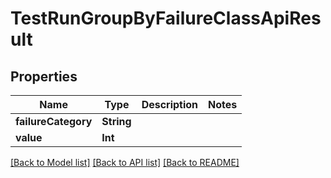 # TestRunGroupByFailureClassApiResult

## Properties
Name | Type | Description | Notes
------------ | ------------- | ------------- | -------------
**failureCategory** | **String** |  | 
**value** | **Int** |  | 

[[Back to Model list]](../README.md#documentation-for-models) [[Back to API list]](../README.md#documentation-for-api-endpoints) [[Back to README]](../README.md)


